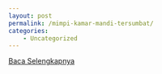 ```yaml
---
layout: post
permalink: /mimpi-kamar-mandi-tersumbat/
categories:
    - Uncategorized
---
```


[Baca Selengkapnya](/01)